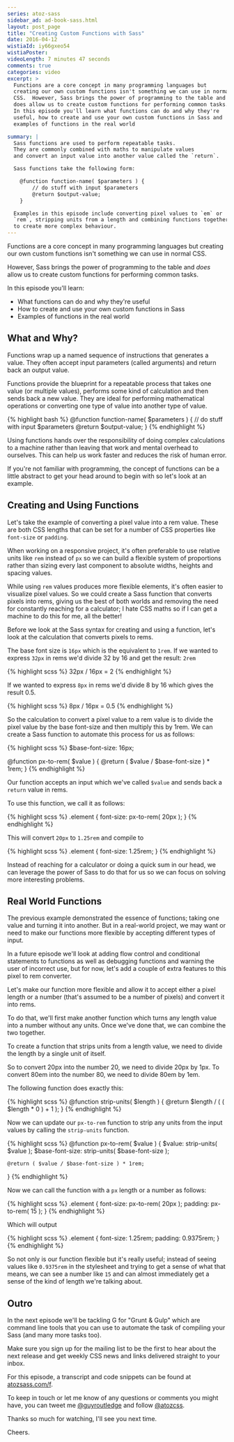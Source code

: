```yaml
---
series: atoz-sass
sidebar_ad: ad-book-sass.html
layout: post_page
title: "Creating Custom Functions with Sass"
date: 2016-04-12
wistiaId: iy66gxeo54
wistiaPoster: 
videoLength: 7 minutes 47 seconds
comments: true
categories: video
excerpt: >
  Functions are a core concept in many programming languages but
  creating our own custom functions isn't something we can use in normal
  CSS.  However, Sass brings the power of programming to the table and
  does allow us to create custom functions for performing common tasks.
  In this episode you'll learn what functions can do and why they're
  useful, how to create and use your own custom functions in Sass and
  examples of functions in the real world

summary: |
  Sass functions are used to perform repeatable tasks. 
  They are commonly combined with maths to manipulate values
  and convert an input value into another value called the `return`.

  Sass functions take the following form:

  	@function function-name( $parameters ) {
  		// do stuff with input $parameters
  		@return $output-value;
  	}

  Examples in this episode include converting pixel values to `em` or
  `rem`, stripping units from a length and combining functions together
  to create more complex behaviour.
---
```


Functions are a core concept in many programming languages but creating
our own custom functions isn't something we can use in normal CSS.

However, Sass brings the power of programming to the table and *does*
allow us to create custom functions for performing common tasks.

In this episode you'll learn:

* What functions can do and why they're useful
* How to create and use your own custom functions in Sass
* Examples of functions in the real world



## What and Why?

Functions wrap up a named sequence of instructions that generates
a value.  They often accept input parameters (called arguments) and
return back an output value.

Functions provide the blueprint for a repeatable process that takes one
value (or multiple values), performs some kind of calculation and then
sends back a new value. They are ideal for performing mathematical
operations or converting one type of value into another type of value.

{% highlight bash %}
@function function-name( $parameters ) {
	// do stuff with input $parameters
	@return $output-value;
}
{% endhighlight %}

Using functions hands over the responsibility of doing complex
calculations to a machine rather than leaving that work and mental
overhead to ourselves. This can help us work faster and reduces the risk
of human error.

If you're not familiar with programming, the concept of functions can be
a little abstract to get your head around to begin with so let's look at
an example.



## Creating and Using Functions

Let's take the example of converting a pixel value into a rem value.
These are both CSS lengths that can be set for a number of CSS
properties like `font-size` or `padding`.

When working on a responsive project, it's often preferable to use
relative units like `rem` instead of `px` so we can build a flexible
system of proportions rather than sizing every last component to
absolute widths, heights and spacing values.

While using `rem` values produces more flexible elements, it's often
easier to visualize pixel values. So we could create a Sass function
that converts pixels into rems, giving us the best of both worlds and
removing the need for constantly reaching for a calculator; I hate CSS
maths so if I can get a machine to do this for me, all the better!

Before we look at the Sass syntax for creating and using a function,
let's look at the calculation that converts pixels to rems.

The base font size is `16px` which is the equivalent to `1rem`. If we
wanted to express `32px` in rems we'd divide 32 by 16 and get the
result: `2rem`

{% highlight scss %}
32px / 16px = 2
{% endhighlight %}

If we wanted to express `8px` in rems we'd divide 8 by 16 which gives
the result 0.5.

{% highlight scss %}
8px / 16px = 0.5
{% endhighlight %}

So the calculation to convert a pixel value to a rem value is to divide
the pixel value by the base font-size and then multiply this by 1rem. We
can create a Sass function to automate this process for us as follows:

{% highlight scss %}
$base-font-size: 16px;

@function px-to-rem( $value ) {
	@return ( $value / $base-font-size ) * 1rem;
}
{% endhighlight %}

Our function accepts an input which we've called `$value` and sends back
a `return` value in rems.

To use this function, we call it as follows:

{% highlight scss %}
.element {
	font-size: px-to-rem( 20px );
}
{% endhighlight %}

This will convert `20px` to `1.25rem` and compile to 

{% highlight scss %}
.element {
	font-size: 1.25rem;
}
{% endhighlight %}

Instead of reaching for a calculator or doing a quick sum in our head,
we can leverage the power of Sass to do that for us so we can focus on
solving more interesting problems.



## Real World Functions

The previous example demonstrated the essence of functions; taking one
value and turning it into another. But in a real-world project, we may
want or need to make our functions more flexible by accepting different
types of input.

In a future episode we'll look at adding flow control and conditional
statements to functions as well as debugging functions and warning the
user of incorrect use, but for now, let's add a couple of extra features
to this pixel to rem converter.

Let's make our function more flexible and allow it to accept either
a pixel length or a number (that's assumed to be a number of pixels) and
convert it into rems.

To do that, we'll first make another function which turns any length
value into a number without any units. Once we've done that, we can
combine the two together.

To create a function that strips units from a length value, we need to
divide the length by a single unit of itself.

So to convert 20px into the number 20, we need to divide 20px by 1px.
To convert 80em into the number 80, we need to divide 80em by 1em.

The following function does exactly this:

{% highlight scss %}
@function strip-units( $length ) {
	@return $length / ( ( $length * 0 ) + 1 );
}
{% endhighlight %}

Now we can update our `px-to-rem` function to strip any units from the
input values by calling the `strip-units` function.

{% highlight scss %}
@function px-to-rem( $value ) {
	$value: strip-units( $value );
	$base-font-size: strip-units( $base-font-size );

	@return ( $value / $base-font-size ) * 1rem;
}
{% endhighlight %}

Now we can call the function with a `px` length or a number as follows:

{% highlight scss %}
.element {
	font-size: px-to-rem( 20px );
	padding: px-to-rem( 15 );
}
{% endhighlight %}

Which will output

{% highlight scss %}
.element {
	font-size: 1.25rem;
	padding: 0.9375rem;
}
{% endhighlight %}

So not only is our function flexible but it's really useful; instead of
seeing values like `0.9375rem` in the stylesheet and trying to get
a sense of what that means, we can see a number like `15` and can almost
immediately get a sense of the kind of length we're talking about.



## Outro

In the next episode we'll be tackling G for "Grunt & Gulp" which are 
command line tools that you can use to automate the task of compiling
your Sass (and many more tasks too).

Make sure you sign up for the mailing list to be the first to hear about
the next release and get weekly CSS news and links delivered straight to
your inbox.

For this episode, a transcript and code snippets can be found at
[atozsass.com/f](http://www.atozsass.com/f). 

To keep in touch or let me know of any questions or comments you might
have, you can tweet me [@guyroutledge](http://www.twitter.com/guyroutledge)
and follow [@atozcss](http://www.twitter.com/atozcss).

Thanks so much for watching, I'll see you next time.

Cheers.

